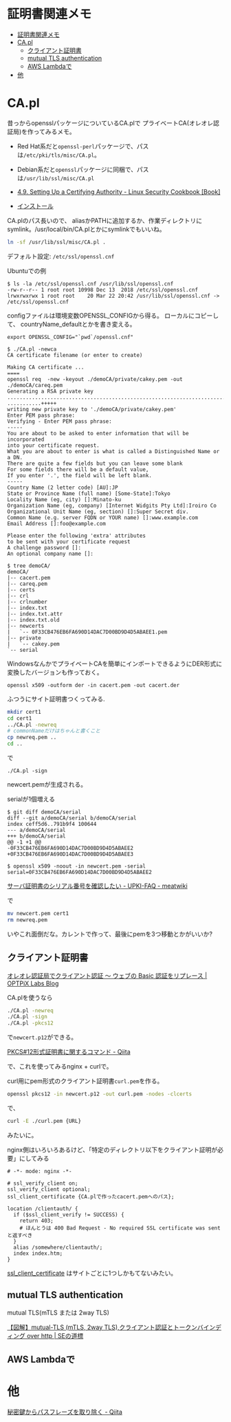 # 証明書関連メモ

- [証明書関連メモ](#証明書関連メモ)
- [CA.pl](#capl)
  - [クライアント証明書](#クライアント証明書)
  - [mutual TLS authentication](#mutual-tls-authentication)
  - [AWS Lambdaで](#aws-lambdaで)
- [他](#他)

# CA.pl

昔っからopensslパッケージについているCA.plで
プライベートCA(オレオレ認証局)を作ってみるメモ。

- Red Hat系だと`openssl-perl`パッケージで、パスは`/etc/pki/tls/misc/CA.pl`。
- Debian系だと`openssl`パッケージに同梱で、パスは`/usr/lib/ssl/misc/CA.pl`

- [4\.9\. Setting Up a Certifying Authority \- Linux Security Cookbook \[Book\]](https://www.oreilly.com/library/view/linux-security-cookbook/0596003919/ch04s09.html)
- [インストール](http://archive.linux.or.jp/JF/JFdocs/SSL-Certificates-HOWTO/x129.html)

CA.plのパス長いので、
aliasかPATHに追加するか、作業ディレクトリにsymlink。/usr/local/bin/CA.plとかにsymlinkでもいいね。

```sh
ln -sf /usr/lib/ssl/misc/CA.pl .
```

デフォルト設定: `/etc/ssl/openssl.cnf`

Ubuntuでの例

```
$ ls -la /etc/ssl/openssl.cnf /usr/lib/ssl/openssl.cnf
-rw-r--r-- 1 root root 10998 Dec 13  2018 /etc/ssl/openssl.cnf
lrwxrwxrwx 1 root root    20 Mar 22 20:42 /usr/lib/ssl/openssl.cnf -> /etc/ssl/openssl.cnf
```

configファイルは環境変数OPENSSL_CONFIGから得る。
ローカルにコピーして、
countryName_defaultとかを書き変える。

```
export OPENSSL_CONFIG="`pwd`/openssl.cnf"
```

```
$ ./CA.pl -newca
CA certificate filename (or enter to create)

Making CA certificate ...
====
openssl req  -new -keyout ./demoCA/private/cakey.pem -out ./demoCA/careq.pem
Generating a RSA private key
......................................................................................+++++
...........+++++
writing new private key to './demoCA/private/cakey.pem'
Enter PEM pass phrase:
Verifying - Enter PEM pass phrase:
-----
You are about to be asked to enter information that will be incorporated
into your certificate request.
What you are about to enter is what is called a Distinguished Name or a DN.
There are quite a few fields but you can leave some blank
For some fields there will be a default value,
If you enter '.', the field will be left blank.
-----
Country Name (2 letter code) [AU]:JP
State or Province Name (full name) [Some-State]:Tokyo
Locality Name (eg, city) []:Minato-ku
Organization Name (eg, company) [Internet Widgits Pty Ltd]:Iroiro Co
Organizational Unit Name (eg, section) []:Super Secret div.
Common Name (e.g. server FQDN or YOUR name) []:www.example.com
Email Address []:foo@example.com

Please enter the following 'extra' attributes
to be sent with your certificate request
A challenge password []:
An optional company name []:
```

```
$ tree demoCA/
demoCA/
|-- cacert.pem
|-- careq.pem
|-- certs
|-- crl
|-- crlnumber
|-- index.txt
|-- index.txt.attr
|-- index.txt.old
|-- newcerts
|   `-- 0F33CB476EB6FA690D14DAC7D00BD9D4D5ABAEE1.pem
|-- private
|   `-- cakey.pem
`-- serial
```

WindowsなんかでプライベートCAを簡単にインポートできるようにDER形式に変換したバージョンも作っておく。

```
openssl x509 -outform der -in cacert.pem -out cacert.der
```

ふつうにサイト証明書つくってみる.

```sh
mkdir cert1
cd cert1
../CA.pl -newreq
# commonNameだけはちゃんと書くこと
cp newreq.pem ..
cd ..
```

で

```
./CA.pl -sign
```

newcert.pemが生成される。

serialが1個増える

```
$ git diff demoCA/serial
diff --git a/demoCA/serial b/demoCA/serial
index ceff5d6..791b9f4 100644
--- a/demoCA/serial
+++ b/demoCA/serial
@@ -1 +1 @@
-0F33CB476EB6FA690D14DAC7D00BD9D4D5ABAEE2
+0F33CB476EB6FA690D14DAC7D00BD9D4D5ABAEE3

$ openssl x509 -noout -in newcert.pem -serial
serial=0F33CB476EB6FA690D14DAC7D00BD9D4D5ABAEE2
```

[サーバ証明書のシリアル番号を確認したい - UPKI-FAQ - meatwiki](https://meatwiki.nii.ac.jp/confluence/pages/viewpage.action?pageId=67622450)

で

```sh
mv newcert.pem cert1
rm newreq.pem
```

いやこれ面倒だな。カレントで作って、最後にpemを3つ移動とかがいいか?

## クライアント証明書

[オレオレ認証局でクライアント認証 ～ ウェブの Basic 認証をリプレース \| OPTPiX Labs Blog](https://www.webtech.co.jp/blog/optpix_labs/server/1780/)

CA.plを使うなら

```sh
./CA.pl -newreq
./CA.pl -sign
./CA.pl -pkcs12
```

で`newcert.p12`ができる。

[PKCS#12形式証明書に関するコマンド - Qiita](https://qiita.com/niko-pado/items/c864ca5b9b22ccaeb0ec)

で、これを使ってみるnginx + curlで。

curl用にpem形式のクライアント証明書`curl.pem`を作る。

```sh
openssl pkcs12 -in newcert.p12 -out curl.pem -nodes -clcerts
```

で、

```sh
curl -E ./curl.pem {URL}
```

みたいに。

nginx側はいろいろあるけど、「特定のディレクトリ以下をクライアント証明が必要」にしてみる

```
# -*- mode: nginx -*-

# ssl_verify_client on;
ssl_verify_client optional;
ssl_client_certificate {CA.plで作ったcacert.pemへのパス};

location /clientauth/ {
  if ($ssl_client_verify != SUCCESS) {
    return 403;
    # ほんとうは 400 Bad Request - No required SSL certificate was sent と返すべき
  }
  alias /somewhere/clientauth/;
  index index.htm;
}
```

[ssl_client_certificate](http://nginx.org/en/docs/http/ngx_http_ssl_module.html#ssl_client_certificate)
はサイトごとに1つしかもてないみたい。

## mutual TLS authentication

mutual TLS(mTLS または 2way TLS)

[【図解】mutual\-TLS \(mTLS, 2way TLS\),クライアント認証とトークンバインディング over http \| SEの道標](https://milestone-of-se.nesuke.com/nw-basic/tls/mutual-tls-token-binding/)

## AWS Lambdaで

# 他

[秘密鍵からパスフレーズを取り除く - Qiita](https://qiita.com/kadoppe/items/0c289244a3a7286b3d75)
